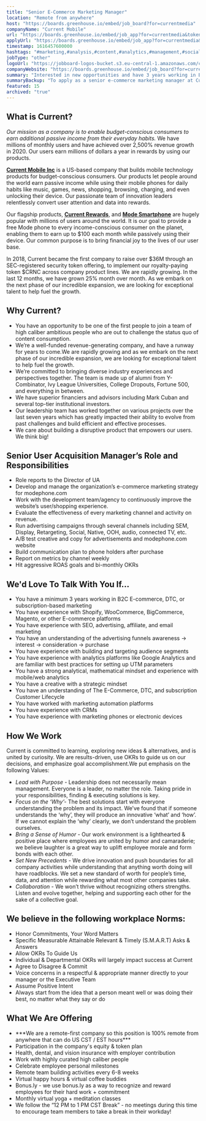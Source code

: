 ```yaml
---
title: "Senior E-Commerce Marketing Manager"
location: "Remote from anywhere"
host: "https://boards.greenhouse.io/embed/job_board?for=currentmedia"
companyName: "Current Mobile"
url: "https://boards.greenhouse.io/embed/job_app?for=currentmedia&token=5098324002"
applyUrl: "https://boards.greenhouse.io/embed/job_app?for=currentmedia&token=5098324002#app"
timestamp: 1616457600000
hashtags: "#marketing,#analysis,#content,#analytics,#management,#socialmedia,#finance,#office"
jobType: "other"
logoUrl: "https://jobboard-logos-bucket.s3.eu-central-1.amazonaws.com/current-mobile"
companyWebsite: "https://boards.greenhouse.io/embed/job_board?for=currentmedia"
summary: "Interested in new opportunities and have 3 years working in B2C E-commerce, DTC, or subscription-based marketing? Current Mobile has a job opening for a Senior E-Commerce Marketing Manager."
summaryBackup: "To apply as a senior e-commerce marketing manager at Current Mobile, you preferably need to have some knowledge of: #marketing, #analysis, #content."
featured: 15
archived: "true"
---
```


## What is Current?

_Our mission as a company is to enable budget-conscious consumers to earn additional passive income from their everyday habits._ We have millions of monthly users and have achieved over 2,500% revenue growth in 2020. Our users earn millions of dollars a year in rewards by using our products.

**[Current Mobile Inc](https://currentmobile.us)** is a US-based company that builds mobile technology products for budget-conscious consumers. Our products let people around the world earn passive income while using their mobile phones for daily habits like music, games, news, shopping, browsing, charging, and even unlocking their device. Our passionate team of innovation leaders relentlessly convert user attention and data into rewards. 

Our flagship products, **[Current Rewards](https://play.google.com/store/apps/details?id=us.current.android&hl=en_US&gl=US)**, and **[Mode Smartphone](http://modephone.com/)** are hugely popular with millions of users around the world. It is our goal to provide a free Mode phone to every income-conscious consumer on the planet, enabling them to earn up to $100 each month while passively using their device. Our common purpose is to bring financial joy to the lives of our user base.

In 2018, Current became the first company to raise over $36M through an SEC-registered security token offering, to implement our royalty-paying token $CRNC across company product lines. We are rapidly growing. In the last 12 months, we have grown 25% month over month. As we embark on the next phase of our incredible expansion, we are looking for exceptional talent to help fuel the growth.

## Why Current?

*   You have an opportunity to be one of the first people to join a team of high caliber ambitious people who are out to challenge the status quo of content consumption.
*   We’re a well-funded revenue-generating company, and have a runway for years to come.We are rapidly growing and as we embark on the next phase of our incredible expansion, we are looking for exceptional talent to help fuel the growth.
*   We’re committed to bringing diverse industry experiences and perspectives together. The team is made up of alumni from Y-Combinator, Ivy League Universities, College Dropouts, Fortune 500, and everything in between.
*   We have superior financiers and advisors including Mark Cuban and several top-tier institutional investors.
*   Our leadership team has worked together on various projects over the last seven years which has greatly impacted their ability to evolve from past challenges and build efficient and effective processes.
*   We care about building a disruptive product that empowers our users. We think big!

## Senior User Acquisition Manager’s Role and Responsibilities

*   Role reports to the Director of UA
*   Develop and manage the organization’s e-commerce marketing strategy for modephone.com
*   Work with the development team/agency to continuously improve the website’s user/shopping experience.
*   Evaluate the effectiveness of every marketing channel and activity on revenue.
*   Run advertising campaigns through several channels including SEM, Display, Retargeting, Social, Native, OOH, audio, connected TV, etc.
*   A/B test creative and copy for advertisements and modephone.com website
*   Build communication plan to phone holders after purchase
*   Report on metrics by channel weekly
*   Hit aggressive ROAS goals and bi-monthly OKRs

## We'd Love To Talk With You If…

*   You have a minimum 3 years working in B2C E-commerce, DTC, or subscription-based marketing
*   You have experience with Shopify, WooCommerce, BigCommerce, Magento, or other E-commerce platforms
*   You have experience with SEO, advertising, affiliate, and email marketing
*   You have an understanding of the advertising funnels awareness -> interest -> consideration -> purchase
*   You have experience with building and targeting audience segments
*   You have experience with analytics platforms like Google Analytics and are familiar with best practices for setting up UTM parameters
*   You have a strong analytical, mathematical mindset and experience with mobile/web analytics
*   You have a creative with a strategic mindset
*   You have an understanding of The E-Commerce, DTC, and subscription Customer Lifecycle
*   You have worked with marketing automation platforms
*   You have experience with CRMs
*   You have experience with marketing phones or electronic devices

## How We Work

Current is committed to learning, exploring new ideas & alternatives, and is united by curiosity. We are results-driven, use OKRs to guide us on our decisions, and emphasize goal accomplishment.We put emphasis on the following Values:

*   _Lead with Purpose -_ Leadership does not necessarily mean management. Everyone is a leader, no matter the role. Taking pride in your responsibilities, finding & executing solutions is key.
*   _Focus on the ‘Why’-_ The best solutions start with everyone understanding the problem and its impact. We’ve found that if someone understands the ‘why’, they will produce an innovative ‘what’ and ‘how’. If we cannot explain the ‘why’ clearly, we don’t understand the problem ourselves.
*   _Bring a Sense of Humor -_ Our work environment is a lighthearted & positive place where employees are united by humor and camaraderie; we believe laughter is a great way to uplift employee morale and form bonds with each other.
*   _Set New Precedents -_ We drive innovation and push boundaries for all company activities while understanding that anything worth doing will have roadblocks. We set a new standard of worth for people’s time, data, and attention while rewarding what most other companies take.
*   _Collaboration -_ We won’t thrive without recognizing others strengths. Listen and evolve together, helping and supporting each other for the sake of a collective goal.

## We believe in the following workplace Norms:

*   Honor Commitments, Your Word Matters
*   Specific Measurable Attainable Relevant & Timely (S.M.A.R.T) Asks & Answers
*   Allow OKRs To Guide Us
*   Individual & Departmental OKRs will largely impact success at Current
*   Agree to Disagree & Commit
*   Voice concerns in a respectful & appropriate manner directly to your manager or the Executive Team
*   Assume Positive Intent
*   Always start from the idea that a person meant well or was doing their best, no matter what they say or do

## What We Are Offering

*   \*\*\*We are a remote-first company so this position is 100% remote from anywhere that can do US CST / EST hours\*\*\*
*   Participation in the company's equity & token plan
*   Health, dental, and vision insurance with employer contribution
*   Work with highly curated high caliber people
*   Celebrate employee personal milestones
*   Remote team building activities every 6-8 weeks
*   Virtual happy hours & virtual coffee buddies
*   Bonus.ly - we use bonus.ly as a way to recognize and reward employees for their hard work + commitment
*   Monthly virtual yoga + meditation classes
*   We follow the “12 PM to 1 PM CST Break” - no meetings during this time to encourage team members to take a break in their workday!
